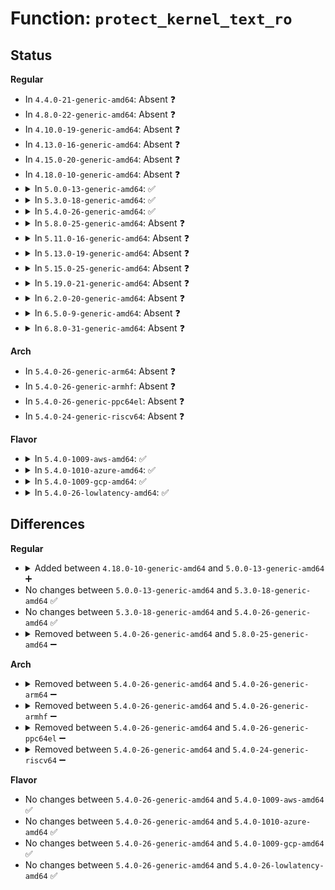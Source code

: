 # Function: <code>protect_kernel_text_ro</code>

## Status
<b>Regular</b>
<ul>
<li>
In <code>4.4.0-21-generic-amd64</code>: Absent ❓
</li>
<li>
In <code>4.8.0-22-generic-amd64</code>: Absent ❓
</li>
<li>
In <code>4.10.0-19-generic-amd64</code>: Absent ❓
</li>
<li>
In <code>4.13.0-16-generic-amd64</code>: Absent ❓
</li>
<li>
In <code>4.15.0-20-generic-amd64</code>: Absent ❓
</li>
<li>
In <code>4.18.0-10-generic-amd64</code>: Absent ❓
</li>
<li>
<details>
<summary>In <code>5.0.0-13-generic-amd64</code>: ✅</summary>

```c
pgprotval_t protect_kernel_text_ro(long unsigned int start, long unsigned int end)
```

```json
{
  "name": "protect_kernel_text_ro",
  "collision_type": "Unique Static",
  "inline_type": "No",
  "funcs": [
    {
      "addr": 18446744071579364512,
      "name": "protect_kernel_text_ro",
      "external": false,
      "loc": "arch/x86/mm/pageattr.c:454",
      "file": "arch/x86/mm/pageattr.c",
      "inline": "seen, unknown",
      "caller_inline": [],
      "caller_func": [
        "arch/x86/mm/pageattr.c:__change_page_attr",
        "arch/x86/mm/pageattr.c:__change_page_attr",
        "arch/x86/mm/pageattr.c:__change_page_attr",
        "arch/x86/mm/pageattr.c:__change_page_attr"
      ]
    }
  ],
  "symbols": [
    {
      "addr": 18446744071579364512,
      "name": "protect_kernel_text_ro",
      "section": ".text",
      "bind": "STB_LOCAL",
      "size": 138
    }
  ]
}
```
</details>
</li>
<li>
<details>
<summary>In <code>5.3.0-18-generic-amd64</code>: ✅</summary>

```c
pgprotval_t protect_kernel_text_ro(long unsigned int start, long unsigned int end)
```

```json
{
  "name": "protect_kernel_text_ro",
  "collision_type": "Unique Static",
  "inline_type": "No",
  "funcs": [
    {
      "addr": 18446744071579379056,
      "name": "protect_kernel_text_ro",
      "external": false,
      "loc": "arch/x86/mm/pageattr.c:455",
      "file": "arch/x86/mm/pageattr.c",
      "inline": "seen, unknown",
      "caller_inline": [],
      "caller_func": [
        "arch/x86/mm/pageattr.c:__change_page_attr",
        "arch/x86/mm/pageattr.c:__change_page_attr",
        "arch/x86/mm/pageattr.c:__change_page_attr",
        "arch/x86/mm/pageattr.c:__split_large_page"
      ]
    }
  ],
  "symbols": [
    {
      "addr": 18446744071579379056,
      "name": "protect_kernel_text_ro",
      "section": ".text",
      "bind": "STB_LOCAL",
      "size": 136
    }
  ]
}
```
</details>
</li>
<li>
<details>
<summary>In <code>5.4.0-26-generic-amd64</code>: ✅</summary>

```c
pgprotval_t protect_kernel_text_ro(long unsigned int start, long unsigned int end)
```

```json
{
  "name": "protect_kernel_text_ro",
  "collision_type": "Unique Static",
  "inline_type": "No",
  "funcs": [
    {
      "addr": 18446744071579383344,
      "name": "protect_kernel_text_ro",
      "external": false,
      "loc": "arch/x86/mm/pageattr.c:455",
      "file": "arch/x86/mm/pageattr.c",
      "inline": "seen, unknown",
      "caller_inline": [],
      "caller_func": [
        "arch/x86/mm/pageattr.c:__change_page_attr",
        "arch/x86/mm/pageattr.c:__change_page_attr",
        "arch/x86/mm/pageattr.c:__change_page_attr",
        "arch/x86/mm/pageattr.c:__split_large_page"
      ]
    }
  ],
  "symbols": [
    {
      "addr": 18446744071579383344,
      "name": "protect_kernel_text_ro",
      "section": ".text",
      "bind": "STB_LOCAL",
      "size": 136
    }
  ]
}
```
</details>
</li>
<li>
<details>
<summary>In <code>5.8.0-25-generic-amd64</code>: Absent ❓</summary>

```json
{
  "name": "protect_kernel_text_ro",
  "collision_type": "Unique Static",
  "inline_type": "Full",
  "funcs": [
    {
      "addr": 18446744071579426334,
      "name": "protect_kernel_text_ro",
      "external": false,
      "loc": "arch/x86/mm/pat/set_memory.c:464",
      "file": "arch/x86/mm/pat/set_memory.c",
      "inline": "not declared, inlined",
      "caller_inline": [
        "arch/x86/mm/pat/set_memory.c:__should_split_large_page"
      ],
      "caller_func": []
    }
  ],
  "symbols": []
}
```
</details>
</li>
<li>
<details>
<summary>In <code>5.11.0-16-generic-amd64</code>: Absent ❓</summary>

```json
{
  "name": "protect_kernel_text_ro",
  "collision_type": "Unique Static",
  "inline_type": "Full",
  "funcs": [
    {
      "addr": 18446744071579426030,
      "name": "protect_kernel_text_ro",
      "external": false,
      "loc": "arch/x86/mm/pat/set_memory.c:464",
      "file": "arch/x86/mm/pat/set_memory.c",
      "inline": "not declared, inlined",
      "caller_inline": [
        "arch/x86/mm/pat/set_memory.c:__should_split_large_page"
      ],
      "caller_func": []
    }
  ],
  "symbols": []
}
```
</details>
</li>
<li>
<details>
<summary>In <code>5.13.0-19-generic-amd64</code>: Absent ❓</summary>

```json
{
  "name": "protect_kernel_text_ro",
  "collision_type": "Unique Static",
  "inline_type": "Full",
  "funcs": [
    {
      "addr": 18446744071579429072,
      "name": "protect_kernel_text_ro",
      "external": false,
      "loc": "arch/x86/mm/pat/set_memory.c:472",
      "file": "arch/x86/mm/pat/set_memory.c",
      "inline": "not declared, inlined",
      "caller_inline": [
        "arch/x86/mm/pat/set_memory.c:__should_split_large_page"
      ],
      "caller_func": []
    }
  ],
  "symbols": []
}
```
</details>
</li>
<li>
<details>
<summary>In <code>5.15.0-25-generic-amd64</code>: Absent ❓</summary>

```json
{
  "name": "protect_kernel_text_ro",
  "collision_type": "Unique Static",
  "inline_type": "Full",
  "funcs": [
    {
      "addr": 18446744071579493302,
      "name": "protect_kernel_text_ro",
      "external": false,
      "loc": "arch/x86/mm/pat/set_memory.c:472",
      "file": "arch/x86/mm/pat/set_memory.c",
      "inline": "not declared, inlined",
      "caller_inline": [
        "arch/x86/mm/pat/set_memory.c:__should_split_large_page"
      ],
      "caller_func": []
    }
  ],
  "symbols": []
}
```
</details>
</li>
<li>
<details>
<summary>In <code>5.19.0-21-generic-amd64</code>: Absent ❓</summary>

```json
{
  "name": "protect_kernel_text_ro",
  "collision_type": "Unique Static",
  "inline_type": "Full",
  "funcs": [
    {
      "addr": 18446744071579573901,
      "name": "protect_kernel_text_ro",
      "external": false,
      "loc": "arch/x86/mm/pat/set_memory.c:475",
      "file": "arch/x86/mm/pat/set_memory.c",
      "inline": "not declared, inlined",
      "caller_inline": [
        "arch/x86/mm/pat/set_memory.c:__should_split_large_page"
      ],
      "caller_func": []
    }
  ],
  "symbols": []
}
```
</details>
</li>
<li>
<details>
<summary>In <code>6.2.0-20-generic-amd64</code>: Absent ❓</summary>

```json
{
  "name": "protect_kernel_text_ro",
  "collision_type": "Unique Static",
  "inline_type": "Full",
  "funcs": [
    {
      "addr": 18446744071579682393,
      "name": "protect_kernel_text_ro",
      "external": false,
      "loc": "arch/x86/mm/pat/set_memory.c:510",
      "file": "arch/x86/mm/pat/set_memory.c",
      "inline": "not declared, inlined",
      "caller_inline": [
        "arch/x86/mm/pat/set_memory.c:__should_split_large_page"
      ],
      "caller_func": []
    }
  ],
  "symbols": []
}
```
</details>
</li>
<li>
<details>
<summary>In <code>6.5.0-9-generic-amd64</code>: Absent ❓</summary>

```json
{
  "name": "protect_kernel_text_ro",
  "collision_type": "Unique Static",
  "inline_type": "Full",
  "funcs": [
    {
      "addr": 18446744071579696226,
      "name": "protect_kernel_text_ro",
      "external": false,
      "loc": "arch/x86/mm/pat/set_memory.c:511",
      "file": "arch/x86/mm/pat/set_memory.c",
      "inline": "not declared, inlined",
      "caller_inline": [
        "arch/x86/mm/pat/set_memory.c:__should_split_large_page"
      ],
      "caller_func": []
    }
  ],
  "symbols": []
}
```
</details>
</li>
<li>
<details>
<summary>In <code>6.8.0-31-generic-amd64</code>: Absent ❓</summary>

```json
{
  "name": "protect_kernel_text_ro",
  "collision_type": "Unique Static",
  "inline_type": "Full",
  "funcs": [
    {
      "addr": 18446744071579730754,
      "name": "protect_kernel_text_ro",
      "external": false,
      "loc": "arch/x86/mm/pat/set_memory.c:511",
      "file": "arch/x86/mm/pat/set_memory.c",
      "inline": "not declared, inlined",
      "caller_inline": [
        "arch/x86/mm/pat/set_memory.c:__should_split_large_page"
      ],
      "caller_func": []
    }
  ],
  "symbols": []
}
```
</details>
</li>
</ul>
<b>Arch</b>
<ul>
<li>
In <code>5.4.0-26-generic-arm64</code>: Absent ❓
</li>
<li>
In <code>5.4.0-26-generic-armhf</code>: Absent ❓
</li>
<li>
In <code>5.4.0-26-generic-ppc64el</code>: Absent ❓
</li>
<li>
In <code>5.4.0-24-generic-riscv64</code>: Absent ❓
</li>
</ul>
<b>Flavor</b>
<ul>
<li>
<details>
<summary>In <code>5.4.0-1009-aws-amd64</code>: ✅</summary>

```c
pgprotval_t protect_kernel_text_ro(long unsigned int start, long unsigned int end)
```

```json
{
  "name": "protect_kernel_text_ro",
  "collision_type": "Unique Static",
  "inline_type": "No",
  "funcs": [
    {
      "addr": 18446744071579379248,
      "name": "protect_kernel_text_ro",
      "external": false,
      "loc": "arch/x86/mm/pageattr.c:455",
      "file": "arch/x86/mm/pageattr.c",
      "inline": "seen, unknown",
      "caller_inline": [],
      "caller_func": [
        "arch/x86/mm/pageattr.c:__change_page_attr",
        "arch/x86/mm/pageattr.c:__change_page_attr",
        "arch/x86/mm/pageattr.c:__change_page_attr",
        "arch/x86/mm/pageattr.c:__split_large_page"
      ]
    }
  ],
  "symbols": [
    {
      "addr": 18446744071579379248,
      "name": "protect_kernel_text_ro",
      "section": ".text",
      "bind": "STB_LOCAL",
      "size": 136
    }
  ]
}
```
</details>
</li>
<li>
<details>
<summary>In <code>5.4.0-1010-azure-amd64</code>: ✅</summary>

```c
pgprotval_t protect_kernel_text_ro(long unsigned int start, long unsigned int end)
```

```json
{
  "name": "protect_kernel_text_ro",
  "collision_type": "Unique Static",
  "inline_type": "No",
  "funcs": [
    {
      "addr": 18446744071579309024,
      "name": "protect_kernel_text_ro",
      "external": false,
      "loc": "arch/x86/mm/pageattr.c:455",
      "file": "arch/x86/mm/pageattr.c",
      "inline": "seen, unknown",
      "caller_inline": [],
      "caller_func": [
        "arch/x86/mm/pageattr.c:__change_page_attr_set_clr",
        "arch/x86/mm/pageattr.c:__change_page_attr_set_clr",
        "arch/x86/mm/pageattr.c:__change_page_attr_set_clr",
        "arch/x86/mm/pageattr.c:__change_page_attr_set_clr"
      ]
    }
  ],
  "symbols": [
    {
      "addr": 18446744071579309024,
      "name": "protect_kernel_text_ro",
      "section": ".text",
      "bind": "STB_LOCAL",
      "size": 136
    }
  ]
}
```
</details>
</li>
<li>
<details>
<summary>In <code>5.4.0-1009-gcp-amd64</code>: ✅</summary>

```c
pgprotval_t protect_kernel_text_ro(long unsigned int start, long unsigned int end)
```

```json
{
  "name": "protect_kernel_text_ro",
  "collision_type": "Unique Static",
  "inline_type": "No",
  "funcs": [
    {
      "addr": 18446744071579379168,
      "name": "protect_kernel_text_ro",
      "external": false,
      "loc": "arch/x86/mm/pageattr.c:455",
      "file": "arch/x86/mm/pageattr.c",
      "inline": "seen, unknown",
      "caller_inline": [],
      "caller_func": [
        "arch/x86/mm/pageattr.c:__change_page_attr",
        "arch/x86/mm/pageattr.c:__change_page_attr",
        "arch/x86/mm/pageattr.c:__change_page_attr",
        "arch/x86/mm/pageattr.c:__split_large_page"
      ]
    }
  ],
  "symbols": [
    {
      "addr": 18446744071579379168,
      "name": "protect_kernel_text_ro",
      "section": ".text",
      "bind": "STB_LOCAL",
      "size": 136
    }
  ]
}
```
</details>
</li>
<li>
<details>
<summary>In <code>5.4.0-26-lowlatency-amd64</code>: ✅</summary>

```c
pgprotval_t protect_kernel_text_ro(long unsigned int start, long unsigned int end)
```

```json
{
  "name": "protect_kernel_text_ro",
  "collision_type": "Unique Static",
  "inline_type": "No",
  "funcs": [
    {
      "addr": 18446744071579387648,
      "name": "protect_kernel_text_ro",
      "external": false,
      "loc": "arch/x86/mm/pageattr.c:455",
      "file": "arch/x86/mm/pageattr.c",
      "inline": "seen, unknown",
      "caller_inline": [],
      "caller_func": [
        "arch/x86/mm/pageattr.c:__change_page_attr",
        "arch/x86/mm/pageattr.c:__change_page_attr",
        "arch/x86/mm/pageattr.c:__change_page_attr",
        "arch/x86/mm/pageattr.c:__split_large_page"
      ]
    }
  ],
  "symbols": [
    {
      "addr": 18446744071579387648,
      "name": "protect_kernel_text_ro",
      "section": ".text",
      "bind": "STB_LOCAL",
      "size": 136
    }
  ]
}
```
</details>
</li>
</ul>

## Differences
<b>Regular</b>
<ul>
<li>
<details>
<summary>Added between <code>4.18.0-10-generic-amd64</code> and <code>5.0.0-13-generic-amd64</code> ➕</summary>

```c
pgprotval_t protect_kernel_text_ro(long unsigned int start, long unsigned int end)
```
</details>
</li>
<li>
No changes between <code>5.0.0-13-generic-amd64</code> and <code>5.3.0-18-generic-amd64</code> ✅
</li>
<li>
No changes between <code>5.3.0-18-generic-amd64</code> and <code>5.4.0-26-generic-amd64</code> ✅
</li>
<li>
<details>
<summary>Removed between <code>5.4.0-26-generic-amd64</code> and <code>5.8.0-25-generic-amd64</code> ➖</summary>

```c
pgprotval_t protect_kernel_text_ro(long unsigned int start, long unsigned int end)
```
</details>
</li>
</ul>
<b>Arch</b>
<ul>
<li>
<details>
<summary>Removed between <code>5.4.0-26-generic-amd64</code> and <code>5.4.0-26-generic-arm64</code> ➖</summary>

```c
pgprotval_t protect_kernel_text_ro(long unsigned int start, long unsigned int end)
```
</details>
</li>
<li>
<details>
<summary>Removed between <code>5.4.0-26-generic-amd64</code> and <code>5.4.0-26-generic-armhf</code> ➖</summary>

```c
pgprotval_t protect_kernel_text_ro(long unsigned int start, long unsigned int end)
```
</details>
</li>
<li>
<details>
<summary>Removed between <code>5.4.0-26-generic-amd64</code> and <code>5.4.0-26-generic-ppc64el</code> ➖</summary>

```c
pgprotval_t protect_kernel_text_ro(long unsigned int start, long unsigned int end)
```
</details>
</li>
<li>
<details>
<summary>Removed between <code>5.4.0-26-generic-amd64</code> and <code>5.4.0-24-generic-riscv64</code> ➖</summary>

```c
pgprotval_t protect_kernel_text_ro(long unsigned int start, long unsigned int end)
```
</details>
</li>
</ul>
<b>Flavor</b>
<ul>
<li>
No changes between <code>5.4.0-26-generic-amd64</code> and <code>5.4.0-1009-aws-amd64</code> ✅
</li>
<li>
No changes between <code>5.4.0-26-generic-amd64</code> and <code>5.4.0-1010-azure-amd64</code> ✅
</li>
<li>
No changes between <code>5.4.0-26-generic-amd64</code> and <code>5.4.0-1009-gcp-amd64</code> ✅
</li>
<li>
No changes between <code>5.4.0-26-generic-amd64</code> and <code>5.4.0-26-lowlatency-amd64</code> ✅
</li>
</ul>
